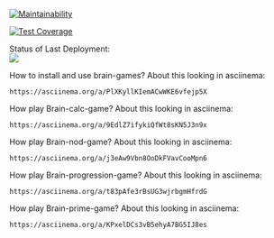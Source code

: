 [![Maintainability](https://api.codeclimate.com/v1/badges/a99a88d28ad37a79dbf6/maintainability)](https://codeclimate.com/github/codeclimate/codeclimate/maintainability)

[![Test Coverage](https://api.codeclimate.com/v1/badges/a99a88d28ad37a79dbf6/test_coverage)](https://codeclimate.com/github/codeclimate/codeclimate/test_coverage)

Status of Last Deployment:<br>
<img src="https://github.com/llss1989/frontend-project-lvl1/workflows/My-GitHubActions-Basics/badge.svg?branch=master"><br>

How to install and use brain-games? About this looking in asciinema:
    
    https://asciinema.org/a/PlXKyllKIemACwWKE6vfejp5X


How play Brain-calc-game? About this looking in asciinema:
    
    https://asciinema.org/a/9EdlZ7ifykiQfWt8sKN5J3n9x


How play Brain-nod-game? About this looking in asciinema:
    
    https://asciinema.org/a/j3eAw9Vbn8OoDkFVavCooMpn6


How play Brain-progression-game? About this looking in asciinema:
    
    https://asciinema.org/a/t83pAfe3rBsUG3wjrbgmHfrdG

How play Brain-prime-game? About this looking in asciinema:
    
    https://asciinema.org/a/KPxelDCs3vB5ehyA7BG5IJ8es


